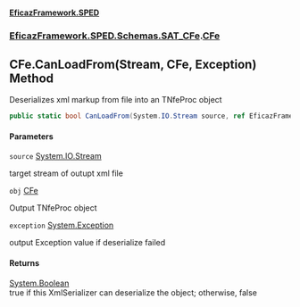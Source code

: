 #### [EficazFramework.SPED](EficazFrameworkSPED.md 'EficazFramework SPED')
### [EficazFramework.SPED.Schemas.SAT_CFe](EficazFramework.SPED.Schemas.SAT_CFe.md 'EficazFramework.SPED.Schemas.SAT_CFe').[CFe](EficazFramework.SPED.Schemas.SAT_CFe/CFe.md 'EficazFramework.SPED.Schemas.SAT_CFe.CFe')

## CFe.CanLoadFrom(Stream, CFe, Exception) Method

Deserializes xml markup from file into an TNfeProc object

```csharp
public static bool CanLoadFrom(System.IO.Stream source, ref EficazFramework.SPED.Schemas.SAT_CFe.CFe obj, ref System.Exception exception);
```
#### Parameters

<a name='EficazFramework.SPED.Schemas.SAT_CFe.CFe.CanLoadFrom(System.IO.Stream,EficazFramework.SPED.Schemas.SAT_CFe.CFe,System.Exception).source'></a>

`source` [System.IO.Stream](https://docs.microsoft.com/en-us/dotnet/api/System.IO.Stream 'System.IO.Stream')

target stream of outupt xml file

<a name='EficazFramework.SPED.Schemas.SAT_CFe.CFe.CanLoadFrom(System.IO.Stream,EficazFramework.SPED.Schemas.SAT_CFe.CFe,System.Exception).obj'></a>

`obj` [CFe](EficazFramework.SPED.Schemas.SAT_CFe/CFe.md 'EficazFramework.SPED.Schemas.SAT_CFe.CFe')

Output TNfeProc object

<a name='EficazFramework.SPED.Schemas.SAT_CFe.CFe.CanLoadFrom(System.IO.Stream,EficazFramework.SPED.Schemas.SAT_CFe.CFe,System.Exception).exception'></a>

`exception` [System.Exception](https://docs.microsoft.com/en-us/dotnet/api/System.Exception 'System.Exception')

output Exception value if deserialize failed

#### Returns
[System.Boolean](https://docs.microsoft.com/en-us/dotnet/api/System.Boolean 'System.Boolean')  
true if this XmlSerializer can deserialize the object; otherwise, false